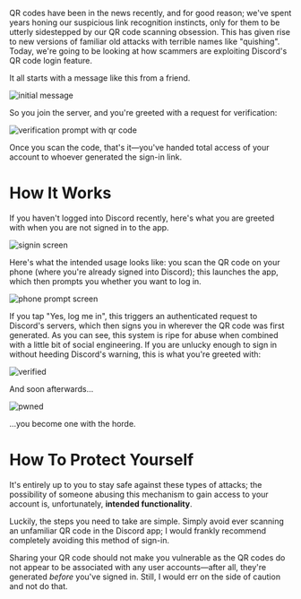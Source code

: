 QR codes have been in the news recently, and for good reason; we've spent years honing our suspicious link recognition instincts, only for them to be utterly sidestepped by our QR code scanning obsession. This has given rise to new versions of familiar old attacks with terrible names like "quishing". Today, we're going to be looking at how scammers are exploiting Discord's QR code login feature.

It all starts with a message like this from a friend.

![initial message](resources/discord-qr/initial.png)

So you join the server, and you're greeted with a request for verification:

![verification prompt with qr code](resources/discord-qr/verification.png)

Once you scan the code, that's it&mdash;you've handed total access of your account to whoever generated the sign-in link.

# How It Works

If you haven't logged into Discord recently, here's what you are greeted with when you are not signed in to the app.

![signin screen](resources/discord-qr/signin-example.png)

Here's what the intended usage looks like: you scan the QR code on your phone (where you're already signed into Discord); this launches the app, which then prompts you whether you want to log in.

<img style="max-width: 300px" src="resources/discord-qr/phone-prompt.png" alt="phone prompt screen">

If you tap "Yes, log me in", this triggers an authenticated request to Discord's servers, which then signs you in wherever the QR code was first generated. As you can see, this system is ripe for abuse when combined with a little bit of social engineering. If you are unlucky enough to sign in without heeding Discord's warning, this is what you're greeted with:

![verified](resources/discord-qr/verified.png)

And soon afterwards&hellip;

![pwned](resources/discord-qr/pwned.png)

&hellip;you become one with the horde.

# How To Protect Yourself

It's entirely up to you to stay safe against these types of attacks; the possibility of someone abusing this mechanism to gain access to your account is, unfortunately, **intended functionality**.

Luckily, the steps you need to take are simple. Simply avoid ever scanning an unfamiliar QR code in the Discord app; I would frankly recommend completely avoiding this method of sign-in.

Sharing your QR code should not make you vulnerable as the QR codes do not appear to be associated with any user accounts&mdash;after all, they're generated *before* you've signed in. Still, I would err on the side of caution and not do that.